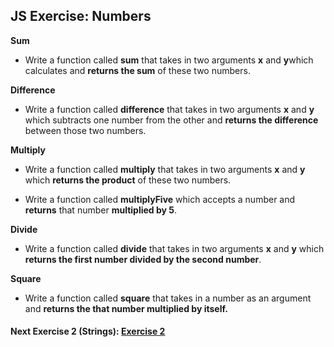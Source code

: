 ## JS Exercise: Numbers

**Sum**

* Write  a function called **sum** that takes in two arguments **x** and **y**which calculates  and **returns the sum** of these two numbers. 

**Difference**

* Write a function called **difference** that takes in two arguments **x** and **y** which subtracts one number from the other and **returns the difference** between those two numbers. 


**Multiply** 


* Write  a function called **multiply** that takes in two arguments **x** and **y** which **returns the product** of these two numbers.



* Write  a function called **multiplyFive** which accepts a number and **returns** that number **multiplied by 5**. 


**Divide** 

* Write  a function called **divide** that takes in two arguments **x** and **y** which **returns the first number divided by the second number**. 


**Square**

* Write a function called **square** that takes in a number as an argument and **returns the that number multiplied by itself.**  


#### Next Exercise 2 (Strings): [Exercise 2](https://github.com/HarlemBusinessAlliance/WebDevelopmentSquad/blob/master/breakdown_javascript_pt2/exercise2.md)
